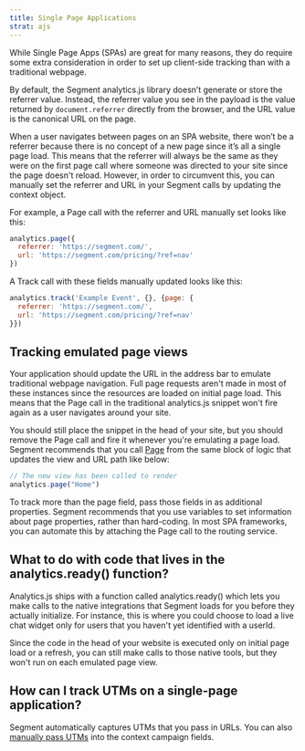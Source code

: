 ```yaml
---
title: Single Page Applications
strat: ajs
---
```


While Single Page Apps (SPAs) are great for many reasons, they do require some extra consideration in order to set up client-side tracking than with a traditional webpage.

By default, the Segment analytics.js library doesn’t generate or store the referrer value. Instead, the referrer value you see in the payload is the value returned by `document.referrer` directly from the browser, and the URL value is the canonical URL on the page.

When a user navigates between pages on an SPA website, there won’t be a referrer because there is no concept of a new page since it’s all a single page load. This means that the referrer will always be the same as they were on the first page call where someone was directed to your site since the page doesn't reload. However, in order to circumvent this, you can manually set the referrer and URL in your Segment calls by updating the context object.

For example, a Page call with the referrer and URL manually set looks like this:

```js
analytics.page({
  referrer: 'https://segment.com/',
  url: 'https://segment.com/pricing/?ref=nav'
})
```

A Track call with these fields manually updated looks like this:

```js
analytics.track('Example Event', {}, {page: {
  referrer: 'https://segment.com/',
  url: 'https://segment.com/pricing/?ref=nav'
}})
```

## Tracking emulated page views

Your application should update the URL in the address bar to emulate traditional webpage navigation. Full page requests aren't made in most of these instances since the resources are loaded on initial page load. This means that the Page call in the traditional analytics.js snippet won't fire again as a user navigates around your site.

You should still place the snippet in the head of your site, but you should remove the Page call and fire it whenever you're emulating a page load. Segment recommends that you call [Page](/docs/connections/sources/catalog/libraries/website/javascript/#page) from the same block of logic that updates the view and URL path like below:

```js
// The new view has been called to render
analytics.page("Home")
```

To track more than the page field, pass those fields in as additional properties. Segment recommends that you use variables to set information about page properties, rather than hard-coding. In most SPA frameworks, you can automate this by attaching the Page call to the routing service.

## What to do with code that lives in the analytics.ready() function?

Analytics.js ships with a function called analytics.ready() which lets you make calls to the native integrations that Segment loads for you before they actually initialize. For instance, this is where you could choose to load a live chat widget only for users that you haven't yet identified with a userId.

Since the code in the head of your website is executed only on initial page load or a refresh, you can still make calls to those native tools, but they won't run on each emulated page view.

## How can I track UTMs on a single-page application?

Segment automatically captures UTMs that you pass in URLs. You can also [manually pass UTMs](/docs/connections/sources/catalog/libraries/website/javascript#utm-tracking) into the context campaign fields.
